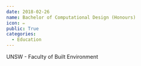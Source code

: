 ```yaml
---
date: 2018-02-26
name: Bachelor of Computational Design (Honours)
icon: ✏
public: True
categories:
  - Education
---
```


UNSW - Faculty of Built Environment